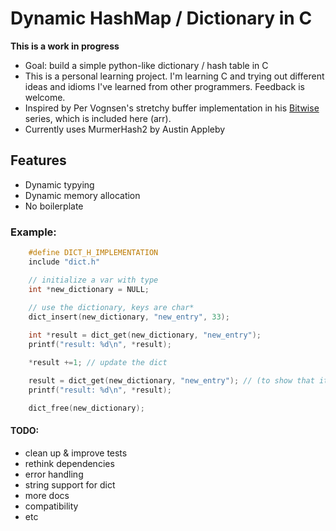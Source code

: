 # Dynamic HashMap / Dictionary in C

**This is a work in progress**

- Goal: build a simple python-like dictionary / hash table in C
- This is a personal learning project. I'm learning C and trying out different ideas and idioms I've learned from other programmers. Feedback is welcome. 
- Inspired by Per Vognsen's stretchy buffer implementation in his [Bitwise][playlist] series, which is included here (arr).
- Currently uses MurmerHash2 by Austin Appleby 

[playlist]: https://www.youtube.com/playlist?list=PLU94OURih-CiP4WxKSMt3UcwMSDM3aTtX

## Features

- Dynamic typying
- Dynamic memory allocation
- No boilerplate

### Example: 
```c
    #define DICT_H_IMPLEMENTATION
    include "dict.h"

    // initialize a var with type
    int *new_dictionary = NULL;
    
    // use the dictionary, keys are char*
    dict_insert(new_dictionary, "new_entry", 33);

    int *result = dict_get(new_dictionary, "new_entry"); 
    printf("result: %d\n", *result);

    *result +=1; // update the dict 

    result = dict_get(new_dictionary, "new_entry"); // (to show that it was updated)
    printf("result: %d\n", *result);

    dict_free(new_dictionary);

```
#### TODO: 
- clean up & improve tests
- rethink dependencies
- error handling
- string support for dict
- more docs
- compatibility
- etc
